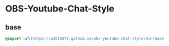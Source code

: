 # OBS-Youtube-Chat-Style

## base

```css
@import url(https://a3510377.github.io/obs-youtube-chat-style/min/base.css);
```
